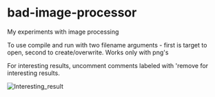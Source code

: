 # bad-image-processor
My experiments with image processing

To use compile and run with two filename arguments - first is target to open, second to create/overwrite. Works only with png's

For interesting results, uncomment comments labeled with 'remove for interesting results.

![Interesting_result](dale1.png)
